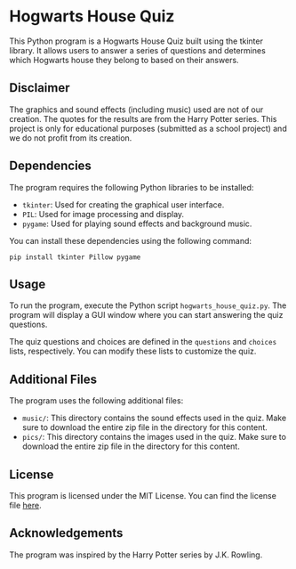 # Hogwarts House Quiz

This Python program is a Hogwarts House Quiz built using the tkinter library. It allows users to answer a series of questions and determines which Hogwarts house they belong to based on their answers.

## Disclaimer

The graphics and sound effects (including music) used are not of our creation. The quotes for the results are from the Harry Potter series. This project is only for educational purposes (submitted as a school project) and we do not profit from its creation.

## Dependencies

The program requires the following Python libraries to be installed:

- `tkinter`: Used for creating the graphical user interface.
- `PIL`: Used for image processing and display.
- `pygame`: Used for playing sound effects and background music.

You can install these dependencies using the following command:
```
pip install tkinter Pillow pygame
```
## Usage

To run the program, execute the Python script `hogwarts_house_quiz.py`. The program will display a GUI window where you can start answering the quiz questions.

The quiz questions and choices are defined in the `questions` and `choices` lists, respectively. You can modify these lists to customize the quiz.

## Additional Files

The program uses the following additional files:

- `music/`: This directory contains the sound effects used in the quiz. Make sure to download the entire zip file in the directory for this content.
- `pics/`: This directory contains the images used in the quiz. Make sure to download the entire zip file in the directory for this content.

## License

This program is licensed under the MIT License. You can find the license file [here](/LICENSE.txt).

## Acknowledgements

The program was inspired by the Harry Potter series by J.K. Rowling.